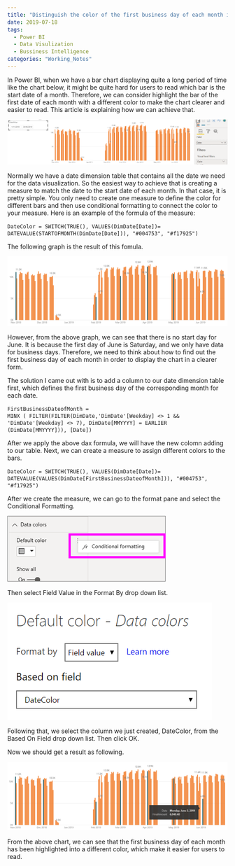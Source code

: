 ```yaml
---
title: "Distinguish the color of the first business day of each month in the bar charts in Power BI"
date: 2019-07-18
tags: 
  - Power BI
  - Data Visulization
  - Bussiness Intelligence
categories: "Working_Notes" 
---
```


In Power BI, when we have a bar chart displaying quite a long period of time like the chart below, it might be quite hard for users to read which bar is the start date of a month. Therefore, we can consider highlight the bar of the first date of each month with a different color to make the chart clearer and easier to read. This article is explaining how we can achieve that.<!-- more -->

![BarChart](/assets/images/2019-07-18/BarChart.png)

Normally we have a date dimension table that contains all the date we need for the data visualization. So the easiest way to achieve that is creating a measure to match the date to the start date of each month. In that case, it is pretty simple. You only need to create one measure to define the color for different bars and then use conditional formatting to connect the color to your measure. Here is an example of the formula of the measure: 

```
DateColor = SWITCH(TRUE(), VALUES(DimDate[Date])= DATEVALUE(STARTOFMONTH(DimDate[Date])), "#004753", "#f17925")
```

The following graph is the result of this fomula.

![FirstDateOfMonth](/assets/images/2019-07-18/FirstDateOfMonth.PNG)

However, from the above graph, we can see that there is no start day for June. It is because the first day of June is Saturday, and we only have data for business days. Therefore, we need to think about how to find out the first business day of each month in order to display the chart in a clearer form.

The solution I came out with is to add a column to our date dimension table first, which defines the first business day of the corresponding month for each date. 

```
FirstBusinessDateofMonth = 
MINX ( FILTER(FILTER(DimDate,'DimDate'[Weekday] <> 1 && 'DimDate'[Weekday] <> 7), DimDate[MMYYYY] = EARLIER (DimDate[MMYYYY])), [Date])
```

After we apply the above dax formula, we will have the new colomn adding to our table. Next, we can create a measure to assign different colors to the bars.

```
DateColor = SWITCH(TRUE(), VALUES(DimDate[Date])= DATEVALUE(VALUES(DimDate[FirstBusinessDateofMonth])), "#004753", "#f17925") 
```

After we create the measure, we can go to the format pane and select the Conditional Formatting.

![ConditionalFormatting](/assets/images/2019-07-18/ConditionalFormatting.png)

Then select Field Value in the Format By drop down list. 

![Field](/assets/images/2019-07-18/Field.png)

Following that, we select the column we just created, DateColor, from the Based On Field drop down list. 
Then click OK.

Now we should get a result as following. 

![FinalBarChart](/assets/images/2019-07-18/FinalBarChart.png)

From the above chart, we can see that the first business day of each month has been highlighted into a different color, which make it easier for users to read.
